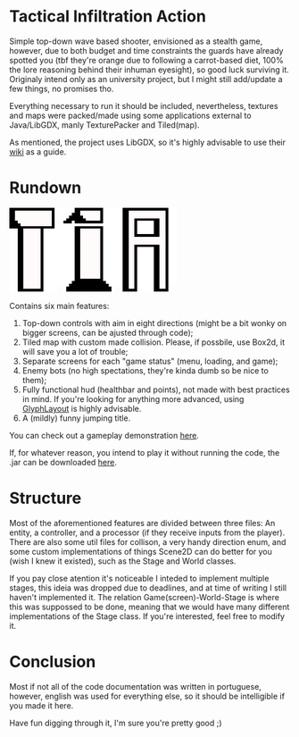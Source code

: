 # Tactical Infiltration Action
Simple top-down wave based shooter, envisioned as a stealth game, however, due to both budget and time constraints the guards have already spotted you (tbf they're orange due to following a carrot-based diet, 100% the lore reasoning behind their inhuman eyesight), so good luck surviving it. Originaly intend only as an university project, but I might still add/update a few things, no promises tho.

Everything necessary to run it should be included, nevertheless, textures and maps were packed/made using some applications external to Java/LibGDX, manly TexturePacker and Tiled(map).

As mentioned, the project uses LibGDX, so it's highly advisable to use their [wiki](https://libgdx.com/wiki/) as a guide.

# Rundown
![<insert metal gear joke here>](menu-painted.png "<insert metal gear joke here>")

Contains six main features:
  1. Top-down controls with aim in eight directions (might be a bit wonky on bigger screens, can be ajusted through code);
  2. Tiled map with custom made collision. Please, if possbile, use Box2d, it will save you a lot of trouble;
  3. Separate screens for each "game status" (menu, loading, and game);
  4. Enemy bots (no high spectations, they're kinda dumb so be nice to them);
  5. Fully functional hud (healthbar and points), not made with best practices in mind. If you're looking for anything more advanced, using [GlyphLayout](https://libgdx.badlogicgames.com/ci/nightlies/docs/api/com/badlogic/gdx/graphics/g2d/GlyphLayout.html) 
  is highly advisable.
  6. A (mildly) funny jumping title.

You can check out a gameplay demonstration [here](https://www.youtube.com/watch?v=T-C4wldxsbU).

If, for whatever reason, you intend to play it without running the code, the .jar can be downloaded [here](https://drive.google.com/file/d/1E1hkhwQ0f1FVBrc8avHkuKjNzwywOrOH/view).

# Structure
Most of the aforementioned features are divided between three files: An entity, a controller, and a processor (if they receive inputs from the player). 
There are also some util files for collison, a very handy direction enum, and some custom implementations of things Scene2D can do better for you 
(wish I knew it existed), such as the Stage and World classes.

If you pay close atention it's noticeable I inteded to implement multiple stages, this ideia was dropped due to deadlines, and at time of writing I still haven't
implemented it. The relation Game(screen)-World-Stage is where this was suppossed to be done, meaning that we would have many different implementations of the Stage
class. If you're interested, feel free to modify it.

# Conclusion
Most if not all of the code documentation was written in portuguese, however, english was used for everything else, so it should be intelligible if you made it here.

Have fun digging through it, I'm sure you're pretty good ;)
